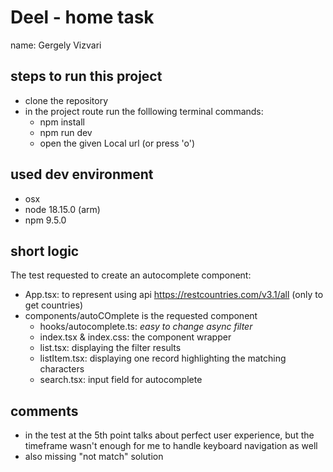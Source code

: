 # Deel - home task

name: Gergely Vizvari

## steps to run this project

- clone the repository
- in the project route run the folllowing terminal commands:
  - npm install
  - npm run dev
  - open the given Local url (or press 'o')

## used dev environment

- osx
- node 18.15.0 (arm)
- npm 9.5.0

## short logic

The test requested to create an autocomplete component:
  - App.tsx: to represent using api https://restcountries.com/v3.1/all (only to get countries)
  - components/autoCOmplete is the requested component
    - hooks/autocomplete.ts: *easy to change async filter*
    - index.tsx & index.css: the component wrapper
    - list.tsx: displaying the filter results
    - listItem.tsx: displaying one record highlighting the matching characters
    - search.tsx: input field for autocomplete

## comments

- in the test at the 5th point talks about perfect user experience, but the timeframe wasn't enough for me to handle keyboard navigation as well
- also missing "not match" solution